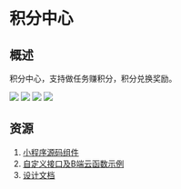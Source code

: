 # 积分中心
## 概述
积分中心，支持做任务赚积分，积分兑换奖励。

![](https://qcloudimg.tencent-cloud.cn/raw/099b6ac1c8e5b2109cf925cdfa6d657f.png)
![](https://scene-module-9gee6idgabd997ca-1306328562.tcloudbaseapp.com/integral/console/guide/step1/config.png)
![](https://scene-module-9gee6idgabd997ca-1306328562.tcloudbaseapp.com/integral/console/guide/step1/rule.png)
![](https://scene-module-9gee6idgabd997ca-1306328562.tcloudbaseapp.com/integral/console/guide/step1/prize.png)
## 资源
1. [小程序源码组件](./miniprogram/)
2. [自定义接口及B端云函数示例](./function/) 
3. [设计文档](./docs/)
